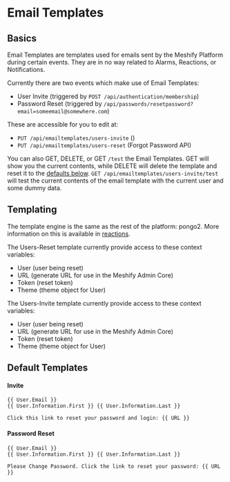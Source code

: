 # Email Templates

## Basics

Email Templates are templates used for emails sent by the Meshify Platform during certain events. They are in no way related to Alarms, Reactions, or Notifications.

Currently there are two events which make use of Email Templates:

- User Invite (triggered by `POST /api/authentication/membership`)
- Password Reset (triggered by `/api/passwords/resetpassword?email=someemail@somewhere.com`)

These are accessible for you to edit at:

- `PUT /api/emailtemplates/users-invite` ()
- `PUT /api/emailtemplates/users-reset` (Forgot Password API)

You can also GET, DELETE, or GET `/test` the Email Templates. GET will show you the current contents, while DELETE will delete the template and reset it to the [defaults below](#defaulttemplates). `GET /api/emailtemplates/users-invite/test` will test the current contents of the email template with the current user and some dummy data.

## Templating

The template engine is the same as the rest of the platform: pongo2. More information on this is available in [reactions](/concepts/reactions.md#templates).

The Users-Reset template currently provide access to these context variables:

- User (user being reset)
- URL (generate URL for use in the Meshify Admin Core)
- Token (reset token)
- Theme (theme object for User)

The Users-Invite template currently provide access to these context variables:

- User (user being reset)
- URL (generate URL for use in the Meshify Admin Core)
- Token (reset token)
- Theme (theme object for User)

## Default Templates

#### Invite

```
{{ User.Email }}
{{ User.Information.First }} {{ User.Information.Last }}

Click this link to reset your password and login: {{ URL }}
```

#### Password Reset

```
{{ User.Email }}
{{ User.Information.First }} {{ User.Information.Last }}

Please Change Password. Click the link to reset your password: {{ URL }}
```
